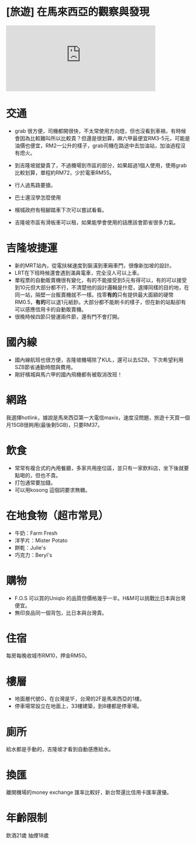 # [旅遊] 在馬來西亞的觀察與發現



<!--more-->

<iframe src="https://open.firstory.me/embed/story/clg9gmqyp016l01sk13ccfagn" height="180" width="81%" frameborder="0" scrolling="no"></iframe>

# 交通
* grab 很方便，司機都開很快，不太常使用方向燈，但也沒看到車禍，有時候會因為比較難叫所以比較貴？但還是很划算，麻六甲最便宜RM3-5元，可能是油價也便宜，RM2一公升的樣子，grab司機在路途中去加油站，加油過程沒有熄火。
* 到吉隆坡就變貴了，不過機場到市區的部分，如果超過1個人使用，使用grab比較划算，單程約RM72，少於電車RM55。

* 行人過馬路要搶。
* 巴士還沒學怎麼使用
* 檳城政府有租腳踏車下次可以嘗試看看。
* 吉隆坡市區有滑板車可以租，如果能學會使用的話應該會節省很多力氣。

# 吉隆坡捷運
* 新的MRT站內，從電扶梯速度到裝潢到車廂車門，很像新加坡的設計。
* LRT在下班時候還會遇到滿員電車，完全沒人可以上車。
* 單程票的自動販賣機很有變化，有的不能接受到5元有得可以，有的可以接受到10元但大部分都不行，不清楚他的設計邏輯是什麼，選擇同樣的目的地，在同一站，隔壁一台販賣機就不一樣。找零**有的**只有提供最大面額的硬幣RM0.5，**有的**可以退1元紙鈔。大部分都不能刷卡的樣子，但在新的站點卻有可以感應信用卡的自動販賣機。
* 很晚時候四節只營運兩件節，還有門不會打開。

# 國內線
* 國內線航班也很方便，吉隆坡機場除了KUL，還可以去SZB，下次希望利用SZB節省通勤時間與費用。
* 剛好檳城與馬六甲的國內飛機都有被取消改班！

# 網路
我選擇hotlink，據說是馬來西亞第一大電信maxis，速度沒問題，旅遊十天買一個月15GB很夠用(最後剩5GB)，只要RM37。

# 飲食
* 常常有複合式的內用餐廳，多家共用座位區，並只有一家飲料店，坐下後就要點喝的，但也不貴。
* 打包通常要加錢。
* 可以用kosong 這個詞要求無糖。

# 在地食物（超市常見）
* 牛奶：Farm Fresh 
* 洋芋片：Mister Potato
* 餅乾：Julie's 
* 巧克力：Beryl's

# 購物
* F.O.S 可以買的Uniqlo 的品質但價格幾乎一半。H&M可以挑戰比日本與台灣便宜。
* 無印良品同一個背包，比日本與台灣貴。

# 住宿
每房每晚收城市RM10，押金RM50。

# 樓層
* 地面層代號G，在台灣是1F，台灣的2F是馬來西亞的1樓。
* 停車場常設立在地面上，33樓建築，到8樓都是停車場。

# 廁所
給水都是手動的，吉隆坡才看到自動感應給水。

# 換匯
離開機場的money exchange 匯率比較好，新台幣還比信用卡匯率還優。

# 年齡限制
飲酒21歲
抽煙18歲
